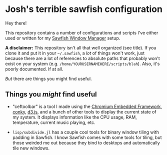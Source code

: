# Josh's terrible sawfish configuration #

Hey there!

This repository contains a number of configurations and scripts I've
either used or written for my
[Sawfish Window Manager](http://sawfish.wikia.com/) setup.

**A disclaimer:** This repository isn't all that well organized (see
 title). If you clone it and put it in your `~/.sawfish`, a *lot* of
 things won't work, just because there are a lot of references to
 absolute paths that probably won't exist on your system
 (e.g. `/home/YOURUSERNAMEHERE/scripts/blah`). Also, it's poorly
 documented. If at all.

*But* there are things you might find useful.

## Things you *might* find useful ##

* "ceftoolbar" is a tool I made using the
  [Chromium Embedded Framework](https://code.google.com/p/chromiumembedded/),
  [conky](http://conky.sourceforge.net/), [d3.js](http://d3js.org/),
  and a bunch of other tools to display the current state of my
  system. It displays information like the CPU usage, RAM,
  temperature, current music playing, etc.

* `lisp/subdivide.jl` has a couple cool tools for binary window tiling
  with padding in Sawfish. I know Sawfish comes with some tools for
  tiling, but those weirded me out because they bind to desktops and
  automatically tile new windows.
